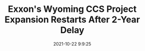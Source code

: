 ---
"title": "Exxon's Wyoming CCS Project Expansion Restarts After 2-Year Delay"
"date": "2021-10-22 9:9:25"
"feed_name": "RIGZONE"
"feed_website": "http://www.rigzone.com/"
"feed_rss": "http://www.rigzone.com/news/rss/rigzone_latest.aspx"
"link": "https://www.rigzone.com/news/exxons_wyoming_ccs_project_expansion_restarts_after_2year_delay-22-oct-2021-166791-article/?rss=true"
"source": "None"
"file": "_posts/2021-1-1-adb46ea5805b4ce62b2fd7d92eb422465d51bcae.md"
"accident": "0"
"drilling": "0"
"represented_by": "0"
"dead": "0"
"injured": "0"
"arrested": "0"
"place": "unknown place"
"where": "unknown site"
"causes": "unknown"
"place_uri": "unknown place"
---